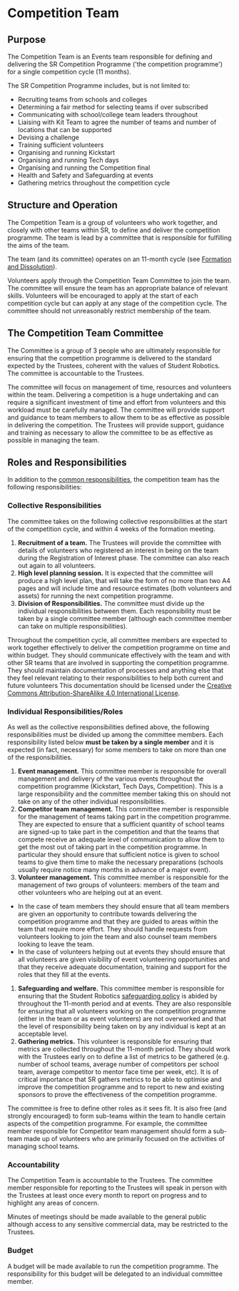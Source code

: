 # Competition Team

## Purpose

The Competition Team is an Events team responsible for defining and delivering the SR Competition Programme ('the competition programme') for a single competition cycle (11 months).

The SR Competition Programme includes, but is not limited to:

* Recruiting teams from schools and colleges
* Determining a fair method for selecting teams if over subscribed
* Communicating with school/college team leaders throughout
* Liaising with Kit Team to agree the number of teams and number of locations that can be supported
* Devising a challenge
* Training sufficient volunteers
* Organising and running Kickstart
* Organising and running Tech days
* Organising and running the Competition final
* Health and Safety and Safeguarding at events
* Gathering metrics throughout the competition cycle

## Structure and Operation

The Competition Team is a group of volunteers who work together, and closely with other teams within SR, to define and deliver the competition programme. The team is lead by a committee that is responsible for fulfilling the aims of the team.

The team (and its committee) operates on an 11-month cycle (see [Formation and Dissolution](committee-membership.md)).

Volunteers apply through the Competition Team Committee to join the team. The committee will ensure the team has an appropriate balance of relevant skills. Volunteers will be encouraged to apply at the start of each competition cycle but can apply at any stage of the competition cycle. The committee should not unreasonably restrict membership of the team.

## The Competition Team Committee

The Committee is a group of 3 people who are ultimately responsible for ensuring that the competition programme is delivered to the standard expected by the Trustees, coherent with the values of Student Robotics. The committee is accountable to the Trustees.

The committee will focus on management of time, resources and volunteers within the team. Delivering a competition is a huge undertaking and can require a significant investment of time and effort from volunteers and this workload must be carefully managed. The committee will provide support and guidance to team members to allow them to be as effective as possible in delivering the competition. The Trustees will provide support, guidance and training as necessary to allow the committee to be as effective as possible in managing the team.

## Roles and Responsibilities

In addition to the [common responsibilities](common-responsibilities.md), the competition team has the following responsibilities:

### Collective Responsibilities

The committee takes on the following collective responsibilities at the start of the competition cycle, and within 4 weeks of the formation meeting.

1. **Recruitment of a team.** The Trustees will provide the committee with details of volunteers who registered an interest in being on the team during the Registration of Interest phase. The committee can also reach out again to all volunteers.
2. **High level planning session.** It is expected that the committee will produce a high level plan, that will take the form of no more than two A4 pages and will include time and resource estimates (both volunteers and assets) for running the next competition programme.
3. **Division of Responsibilities.** The committee must divide up the individual responsibilities between them. Each responsibility must be taken by a single committee member (although each committee member can take on multiple responsibilities).

Throughout the competition cycle, all committee members are expected to work together effectively to deliver the competition programme on time and within budget. They should communicate effectively with the team and with other SR teams that are involved in supporting the competition programme. They should maintain documentation of processes and anything else that they feel relevant relating to their responsibilities to help both current and future volunteers This documentation should be licensed under the [Creative Commons Attribution-ShareAlike 4.0 International License](https://creativecommons.org/licenses/by-sa/4.0/).

### Individual Responsibilities/Roles

As well as the collective responsibilities defined above, the following responsibilities must be divided up among the committee members. Each responsibility listed below **must be taken by a single member** and it is expected (in fact, necessary) for some members to take on more than one of the responsibilities.

1. **Event management.** This committee member is responsible for overall management and delivery of the various events throughout the competition programme (Kickstart, Tech Days, Competition). This is a large responsibility and the committee member taking this on should not take on any of the other individual responsibilities.
2. **Competitor team management.** This committee member is responsible for the management of teams taking part in the competition programme. They are expected to ensure that a sufficient quantity of school teams are signed-up to take part in the competition and that the teams that compete receive an adequate level of communication to allow them to get the most out of taking part in the competition programme. In particular they should ensure that sufficient notice is given to school teams to give them time to make the necessary preparations (schools usually require notice many months in advance of a major event).
3. **Volunteer management.** This committee member is responsible for the management of two groups of volunteers: members of the team and other volunteers who are helping out at an event.

* In the case of team members they should ensure that all team members are given an opportunity to contribute towards delivering the competition programme and that they are guided to areas within the team that require more effort. They should handle requests from volunteers looking to join the team and also counsel team members looking to leave the team.
* In the case of volunteers helping out at events they should ensure that all volunteers are given visibility of event volunteering opportunities and that they receive adequate documentation, training and support for the roles that they fill at the events.

1. **Safeguarding and welfare.** This committee member is responsible for ensuring that the Student Robotics [safeguarding policy](../about-the-charity/safeguarding.md) is abided by throughout the 11-month period and at events. They are also responsible for ensuring that all volunteers working on the competition programme (either in the team or as event volunteers) are not overworked and that the level of responsibility being taken on by any individual is kept at an acceptable level.
2. **Gathering metrics.** This volunteer is responsible for ensuring that metrics are collected throughout the 11-month period. They should work with the Trustees early on to define a list of metrics to be gathered (e.g. number of school teams, average number of competitors per school team, average competitor to mentor face time per week, etc). It is of critical importance that SR gathers metrics to be able to optimise and improve the competition programme and to report to new and existing sponsors to prove the effectiveness of the competition programme.

The committee is free to define other roles as it sees fit. It is also free (and strongly encouraged) to form sub-teams within the team to handle certain aspects of the competition programme. For example, the committee member responsible for Competitor team management should form a sub-team made up of volunteers who are primarily focused on the activities of managing school teams.

### Accountability

The Competition Team is accountable to the Trustees. The committee member responsible for reporting to the Trustees will speak in person with the Trustees at least once every month to report on progress and to highlight any areas of concern.

Minutes of meetings should be made available to the general public although access to any sensitive commercial data, may be restricted to the Trustees.

### Budget

A budget will be made available to run the competition programme. The responsibility for this budget will be delegated to an individual committee member.
